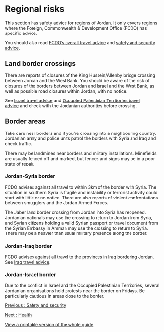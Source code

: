 # Regional risks

This section has safety advice for regions of Jordan. It only covers regions where the Foreign, Commonwealth & Development Office (FCDO) has specific advice.

You should also read [FCDO’s overall travel advice](/foreign-travel-advice/jordan) and [safety and security advice](/foreign-travel-advice/jordan/safety-and-security).

## Land border crossings

There are reports of closures of the King Hussein/Allenby bridge crossing between Jordan and the West Bank. You should be aware of the risk of closures of the borders between Jordan and Israel and the West Bank, as well as possible road closures within Jordan, with no notice.

See [Israel travel advice](https://www.gov.uk/foreign-travel-advice/israel) and [Occupied Palestinian Territories travel advice](https://www.gov.uk/foreign-travel-advice/the-occupied-palestinian-territories) and check with the Jordanian authorities before crossing.

## Border areas

Take care near borders and if you’re crossing into a neighbouring country. Jordanian army and police units patrol the borders with Syria and Iraq and check traffic.

There may be landmines near borders and military installations. Minefields are usually fenced off and marked, but fences and signs may be in a poor state of repair.

### Jordan-Syria border

FCDO advises against all travel to within 3km of the border with Syria. The situation in southern Syria is fragile and instability or terrorist activity could start with little or no notice. There are also reports of violent confrontations between smugglers and the Jordan Armed Forces.

The Jaber land border crossing from Jordan into Syria has reopened. Jordanian nationals may use the crossing to return to Jordan from Syria, and Syrian citizens holding a valid Syrian passport or travel document from the Syrian Embassy in Amman may use the crossing to return to Syria. There may be a heavier than usual military presence along the border.

### Jordan-Iraq border

FCDO advises against all travel to the provinces in Iraq bordering Jordan. See [Iraq travel advice](https://www.gov.uk/foreign-travel-advice/iraq).

### Jordan-Israel border

Due to the conflict in Israel and the Occupied Palestinian Territories, several Jordanian organisations hold protests near the border on Fridays. Be particularly cautious in areas close to the border.

[Previous
:
Safety and security](/foreign-travel-advice/jordan/safety-and-security)

[Next
:
Health](/foreign-travel-advice/jordan/health)

[View a printable version of the whole guide](/foreign-travel-advice/jordan/print)